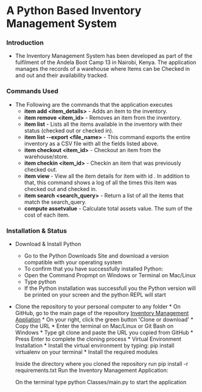 # A Python Based Inventory Management System

### Introduction
* The Inventory Management System has been developed as part of the fulfilment of the Andela Boot Camp 13 in Nairobi, Kenya. The application 
manages the records of a warehouse where Items can be Checked in and out and their availability tracked.

### Commands Used
*   The Following are the commands that the application executes
     *   **item add <item_details>** - Adds an item to the inventory.
     *   **item remove <item_id>** - Removes an item from the inventory.
     *   **item list** - Lists all the items available in the inventory with their status (checked out or checked in).
     *   **item list --export <file_name>** - This command exports the entire inventory as a CSV file with all the fields listed above.
     *   **item checkout <item_id>** - Checkout an item from the warehouse/store.
     *   **item checkin <item_id>** - Checkin an item that was previously checked out.
     *   **item view <id>** - View all the item details for item with id <id>. In addition to that, this command shows a log of all the times this item was checked out and checked in.
     *   **item search <search_query>** - Return a list of all the items that match the search_query.
     *   **compute assetvalue** - Calculate total assets value. The sum of the cost of each item.

### Installation & Status

* Download & Install Python
     *    Go to the Python Downloads Site and download a version compatible with your operating system
     *    To confirm that you have successfully installed Python:
     *    Open the Command Propmpt on Windows or Terminal on Mac/Linux
     *    Type python
     *    If the Python installation was successfull you the Python version will be printed on your screen and the python REPL will start
 
 * Clone the repository to your personal computer to any folder
        * On GitHub, go to the main page of the repository [Inventory Management Appliation](https://github.com/live-beta/bc-13-Inventory-Management-Application)
        * On your right, click the green button 'Clone or download'
        * Copy the URL
        * Enter the terminal on Mac/Linux or Git Bash on Windows
        * Type git clone and paste the URL you copied from GitHub
        * Press Enter to complete the cloning process
        * Virtual Environment Installation
            * Install the virtual environment by typing: pip install virtualenv on your terminal
            * Install the required modules

    Inside the directory where you cloned the repository run pip install -r requirements.txt
    Run the Inventory Management Application:

    On the terminal type python Classes/main.py to start the application
  
